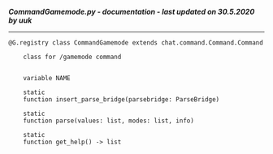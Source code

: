 ***CommandGamemode.py - documentation - last updated on 30.5.2020 by uuk***
___

    @G.registry class CommandGamemode extends chat.command.Command.Command
        
        class for /gamemode command


        variable NAME

        static
        function insert_parse_bridge(parsebridge: ParseBridge)

        static
        function parse(values: list, modes: list, info)

        static
        function get_help() -> list